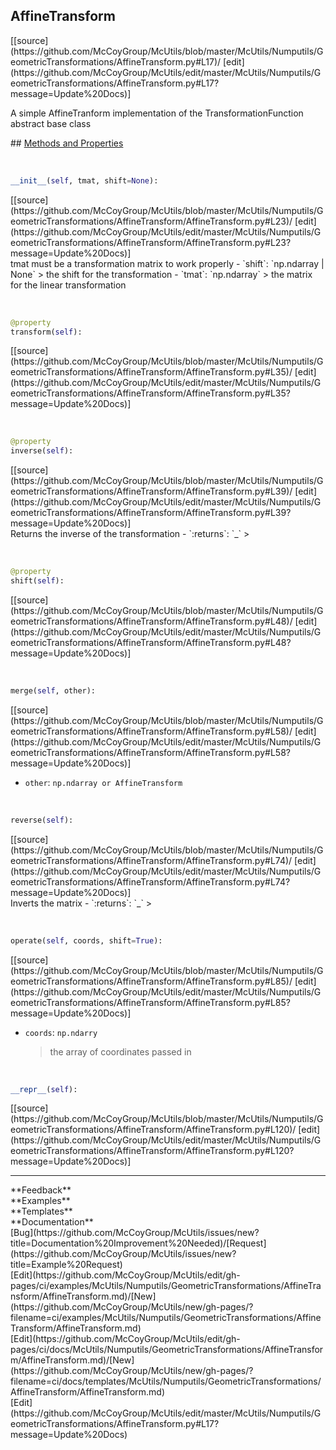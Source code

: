 ## <a id="McUtils.McUtils.Numputils.GeometricTransformations.AffineTransform.AffineTransform">AffineTransform</a> 

<div class="docs-source-link" markdown="1">
[[source](https://github.com/McCoyGroup/McUtils/blob/master/McUtils/Numputils/GeometricTransformations/AffineTransform.py#L17)/
[edit](https://github.com/McCoyGroup/McUtils/edit/master/McUtils/Numputils/GeometricTransformations/AffineTransform.py#L17?message=Update%20Docs)]
</div>

A simple AffineTranform implementation of the TransformationFunction abstract base class







<div class="collapsible-section">
 <div class="collapsible-section collapsible-section-header" markdown="1">
## <a class="collapse-link" data-toggle="collapse" href="#methods" markdown="1"> Methods and Properties</a> <a class="float-right" data-toggle="collapse" href="#methods"><i class="fa fa-chevron-down"></i></a>
 </div>
 <div class="collapsible-section collapsible-section-body collapse show" id="methods" markdown="1">
 
<a id="McUtils.McUtils.Numputils.GeometricTransformations.AffineTransform.AffineTransform.__init__" class="docs-object-method">&nbsp;</a> 
```python
__init__(self, tmat, shift=None): 
```
<div class="docs-source-link" markdown="1">
[[source](https://github.com/McCoyGroup/McUtils/blob/master/McUtils/Numputils/GeometricTransformations/AffineTransform/AffineTransform.py#L23)/
[edit](https://github.com/McCoyGroup/McUtils/edit/master/McUtils/Numputils/GeometricTransformations/AffineTransform/AffineTransform.py#L23?message=Update%20Docs)]
</div>
tmat must be a transformation matrix to work properly
  - `shift`: `np.ndarray | None`
    > the shift for the transformation
  - `tmat`: `np.ndarray`
    > the matrix for the linear transformation


<a id="McUtils.McUtils.Numputils.GeometricTransformations.AffineTransform.AffineTransform.transform" class="docs-object-method">&nbsp;</a> 
```python
@property
transform(self): 
```
<div class="docs-source-link" markdown="1">
[[source](https://github.com/McCoyGroup/McUtils/blob/master/McUtils/Numputils/GeometricTransformations/AffineTransform/AffineTransform.py#L35)/
[edit](https://github.com/McCoyGroup/McUtils/edit/master/McUtils/Numputils/GeometricTransformations/AffineTransform/AffineTransform.py#L35?message=Update%20Docs)]
</div>


<a id="McUtils.McUtils.Numputils.GeometricTransformations.AffineTransform.AffineTransform.inverse" class="docs-object-method">&nbsp;</a> 
```python
@property
inverse(self): 
```
<div class="docs-source-link" markdown="1">
[[source](https://github.com/McCoyGroup/McUtils/blob/master/McUtils/Numputils/GeometricTransformations/AffineTransform/AffineTransform.py#L39)/
[edit](https://github.com/McCoyGroup/McUtils/edit/master/McUtils/Numputils/GeometricTransformations/AffineTransform/AffineTransform.py#L39?message=Update%20Docs)]
</div>
Returns the inverse of the transformation
  - `:returns`: `_`
    >


<a id="McUtils.McUtils.Numputils.GeometricTransformations.AffineTransform.AffineTransform.shift" class="docs-object-method">&nbsp;</a> 
```python
@property
shift(self): 
```
<div class="docs-source-link" markdown="1">
[[source](https://github.com/McCoyGroup/McUtils/blob/master/McUtils/Numputils/GeometricTransformations/AffineTransform/AffineTransform.py#L48)/
[edit](https://github.com/McCoyGroup/McUtils/edit/master/McUtils/Numputils/GeometricTransformations/AffineTransform/AffineTransform.py#L48?message=Update%20Docs)]
</div>


<a id="McUtils.McUtils.Numputils.GeometricTransformations.AffineTransform.AffineTransform.merge" class="docs-object-method">&nbsp;</a> 
```python
merge(self, other): 
```
<div class="docs-source-link" markdown="1">
[[source](https://github.com/McCoyGroup/McUtils/blob/master/McUtils/Numputils/GeometricTransformations/AffineTransform/AffineTransform.py#L58)/
[edit](https://github.com/McCoyGroup/McUtils/edit/master/McUtils/Numputils/GeometricTransformations/AffineTransform/AffineTransform.py#L58?message=Update%20Docs)]
</div>

  - `other`: `np.ndarray or AffineTransform`
    >


<a id="McUtils.McUtils.Numputils.GeometricTransformations.AffineTransform.AffineTransform.reverse" class="docs-object-method">&nbsp;</a> 
```python
reverse(self): 
```
<div class="docs-source-link" markdown="1">
[[source](https://github.com/McCoyGroup/McUtils/blob/master/McUtils/Numputils/GeometricTransformations/AffineTransform/AffineTransform.py#L74)/
[edit](https://github.com/McCoyGroup/McUtils/edit/master/McUtils/Numputils/GeometricTransformations/AffineTransform/AffineTransform.py#L74?message=Update%20Docs)]
</div>
Inverts the matrix
  - `:returns`: `_`
    >


<a id="McUtils.McUtils.Numputils.GeometricTransformations.AffineTransform.AffineTransform.operate" class="docs-object-method">&nbsp;</a> 
```python
operate(self, coords, shift=True): 
```
<div class="docs-source-link" markdown="1">
[[source](https://github.com/McCoyGroup/McUtils/blob/master/McUtils/Numputils/GeometricTransformations/AffineTransform/AffineTransform.py#L85)/
[edit](https://github.com/McCoyGroup/McUtils/edit/master/McUtils/Numputils/GeometricTransformations/AffineTransform/AffineTransform.py#L85?message=Update%20Docs)]
</div>

  - `coords`: `np.ndarry`
    > the array of coordinates passed in


<a id="McUtils.McUtils.Numputils.GeometricTransformations.AffineTransform.AffineTransform.__repr__" class="docs-object-method">&nbsp;</a> 
```python
__repr__(self): 
```
<div class="docs-source-link" markdown="1">
[[source](https://github.com/McCoyGroup/McUtils/blob/master/McUtils/Numputils/GeometricTransformations/AffineTransform/AffineTransform.py#L120)/
[edit](https://github.com/McCoyGroup/McUtils/edit/master/McUtils/Numputils/GeometricTransformations/AffineTransform/AffineTransform.py#L120?message=Update%20Docs)]
</div>
 </div>
</div>












---


<div markdown="1" class="text-secondary">
<div class="container">
  <div class="row">
   <div class="col" markdown="1">
**Feedback**   
</div>
   <div class="col" markdown="1">
**Examples**   
</div>
   <div class="col" markdown="1">
**Templates**   
</div>
   <div class="col" markdown="1">
**Documentation**   
</div>
   <div class="col" markdown="1">
   
</div>
   <div class="col" markdown="1">
   
</div>
   <div class="col" markdown="1">
   
</div>
</div>
  <div class="row">
   <div class="col" markdown="1">
[Bug](https://github.com/McCoyGroup/McUtils/issues/new?title=Documentation%20Improvement%20Needed)/[Request](https://github.com/McCoyGroup/McUtils/issues/new?title=Example%20Request)   
</div>
   <div class="col" markdown="1">
[Edit](https://github.com/McCoyGroup/McUtils/edit/gh-pages/ci/examples/McUtils/Numputils/GeometricTransformations/AffineTransform/AffineTransform.md)/[New](https://github.com/McCoyGroup/McUtils/new/gh-pages/?filename=ci/examples/McUtils/Numputils/GeometricTransformations/AffineTransform/AffineTransform.md)   
</div>
   <div class="col" markdown="1">
[Edit](https://github.com/McCoyGroup/McUtils/edit/gh-pages/ci/docs/McUtils/Numputils/GeometricTransformations/AffineTransform/AffineTransform.md)/[New](https://github.com/McCoyGroup/McUtils/new/gh-pages/?filename=ci/docs/templates/McUtils/Numputils/GeometricTransformations/AffineTransform/AffineTransform.md)   
</div>
   <div class="col" markdown="1">
[Edit](https://github.com/McCoyGroup/McUtils/edit/master/McUtils/Numputils/GeometricTransformations/AffineTransform.py#L17?message=Update%20Docs)   
</div>
   <div class="col" markdown="1">
   
</div>
   <div class="col" markdown="1">
   
</div>
   <div class="col" markdown="1">
   
</div>
</div>
</div>
</div>
